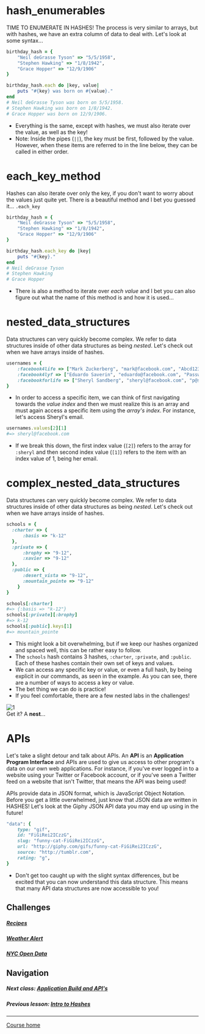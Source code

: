 # hash_enumerables
TIME TO ENUMERATE IN HASHES! The process is very similar to arrays, but with hashes, we have an extra column of data to deal with. Let's look at some syntax...  
```ruby
birthday_hash = {
    "Neil deGrasse Tyson" => "5/5/1958",
    "Stephen Hawking" => "1/8/1942",
    "Grace Hopper" => "12/9/1906"
}

birthday_hash.each do |key, value|
    puts "#{key} was born on #{value}."
end
# Neil deGrasse Tyson was born on 5/5/1958.
# Stephen Hawking was born on 1/8/1942.
# Grace Hopper was born on 12/9/1906.
```
- Everything is the same, except with hashes, we must also iterate over the value, as well as the key! 
- Note: Inside the pipes (`||`), the key must be first, followed by the value. However, when these items are referred to in the line below, they can be called in either order.

# each_key_method
Hashes can also iterate over only the key, if you don't want to worry about the values just quite yet. There is a beautiful method and I bet you guessed it... `.each_key`
```ruby
birthday_hash = {
    "Neil deGrasse Tyson" => "5/5/1958",
    "Stephen Hawking" => "1/8/1942",
    "Grace Hopper" => "12/9/1906"
}

birthday_hash.each_key do |key|
    puts "#{key}."
end
# Neil deGrasse Tyson
# Stephen Hawking 
# Grace Hopper
```
- There is also a method to iterate over *each value* and I bet you can also figure out what the name of this method is and how it is used...

# nested_data_structures
Data structures can very quickly become complex. We refer to data structures inside of other data structures as being *nested*. Let's check out when we have arrays inside of hashes.
```ruby
usernames = {
    :facebook4life => ["Mark Zuckerberg", "mark@facebook.com", "Abcd1234"],
    :facebook4lyf => ["Eduardo Saverin", "eduardo@facebook.com", "Password"],
    :facebookforlife => ["Sheryl Sandberg", "sheryl@facebook.com", "p@ssw0rd"]
}
```
- In order to access a specific item, we can think of first navigating towards the *value index* and then we must realize this is an array and must again access a specific item using the *array's index*. For instance, let's access Sheryl's email.
```ruby
usernames.values[2][1]
#=> sheryl@facebook.com
```
- If we break this down, the first index value (`[2]`) refers to the array for `:sheryl` and then second index value (`[1]`) refers to the item with an index value of 1, being her email.

# complex_nested_data_structures
Data structures can very quickly become complex. We refer to data structures inside of other data structures as being *nested*. Let's check out when we have arrays inside of hashes.
```ruby
schools = {
  :charter => {
      :basis => "k-12"
  },
  :private => {
      :brophy => "9-12",
      :xavier => "9-12"
  },
  :public => {
      :desert_vista => "9-12",
      :mountain_pointe => "9-12"
    }
}

schools[:charter]
#=> {:basis => "k-12"}
schools[:private][:brophy]
#=> k-12
schools[:public].keys[1]
#=> mountain_pointe
```
- This might look a bit overwhelming, but if we keep our hashes organized and spaced well, this can be rather easy to follow.
- The `schools` hash contains 3 hashes, `:charter`, `:private`, and `:public`. Each of these hashes contain their own set of keys and values.
- We can access any specific key or value, or even a full hash, by being explicit in our commands, as seen in the example. As you can see, there are a number of ways to access a key or value.
- The bet thing we can do is practice!
- If you feel comfortable, there are a few nested labs in the challenges!

![1](http://i.imgur.com/xxWPrYb.gif)  
Get it? A **nest**...


# APIs
Let's take a slight detour and talk about APIs. An **API** is an **Application Program Interface** and APIs are used to give us access to other program's data on our own web applications. For instance, if you've ever logged in to a website using your Twitter or Facebook account, or if you've seen a Twitter feed on a website that isn't Twitter, that means the API was being used!  

APIs provide data in JSON format, which is JavaScript Object Notation. Before you get a little overwhelmed, just know that JSON data are written in HASHES! Let's look at the Giphy JSON API data you may end up using in the future!  
```ruby
"data": {
    type: "gif",
    id: "FiGiRei2ICzzG",
    slug: "funny-cat-FiGiRei2ICzzG",
    url: "http://giphy.com/gifs/funny-cat-FiGiRei2ICzzG",
    source: "http://tumblr.com",
    rating: "g",
}
```
- Don't get too caught up with the slight syntax differences, but be excited that you can now understand this data structure. This means that many API data structures are now accessible to you!  



## Challenges    
##### [Recipes](https://github.com/Coderdotnew/intro_web_apps_bs/tree/master/10_class/03_hash_enumerables/code/01_recipes)
##### [Weather Alert](https://github.com/Coderdotnew/intro_web_apps_bs/tree/master/10_class/03_hash_enumerables/code/02_weather_alert)
##### [NYC Open Data](https://github.com/Coderdotnew/intro_web_apps_bs/tree/master/10_class/03_hash_enumerables/code/03_nyc_open_data)  

## Navigation  
##### Next class: [Application Build and API's](https://github.com/Coderdotnew/intro_web_apps_bs/tree/master/11_class)     
##### Previous lesson: [Intro to Hashes](https://github.com/Coderdotnew/intro_web_apps_bs/tree/master/10_class/02_intro_to_hashes) 
---  
[Course home](https://github.com/Coderdotnew/intro_web_apps_bs)   



